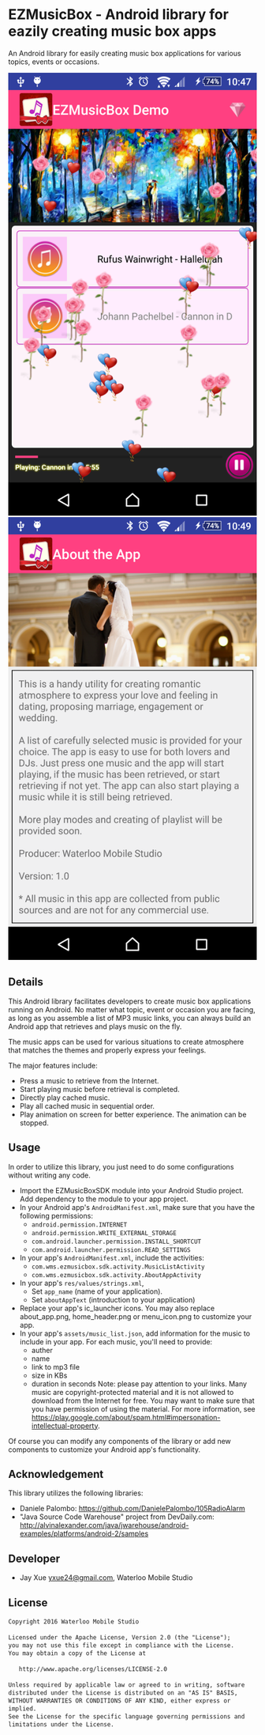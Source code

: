 # EZMusicBox - Android library for eazily creating music box apps

An Android library for easily creating music box applications for various topics, events or occasions.

![Demo Screenshot 1](https://github.com/jayxue/EZMusicBox/blob/master/EZMusicBoxSDK/src/main/res/raw/screenshot_1.png)
![Demo Screenshot 2](https://github.com/jayxue/EZMusicBox/blob/master/EZMusicBoxSDK/src/main/res/raw/screenshot_2.png)

Details
-------
This Android library facilitates developers to create music box applications running on Android. No matter what topic, event or occasion you are facing, as long as you assemble a list of MP3 music links, you can always build an Android app that retrieves and plays music on the fly.

The music apps can be used for various situations to create atmosphere that matches the themes and properly express your feelings.

The major features include:
* Press a music to retrieve from the Internet.
* Start playing music before retrieval is completed.
* Directly play cached music.
* Play all cached music in sequential order.
* Play animation on screen for better experience. The animation can be stopped.

Usage
-----

In order to utilize this library, you just need to do some configurations without writing any code.

* Import the EZMusicBoxSDK module into your Android Studio project. Add dependency to the module to your app project.
* In your Android app's ```AndroidManifest.xml```, make sure that you have the following permissions:
  * ```android.permission.INTERNET```
  * ```android.permission.WRITE_EXTERNAL_STORAGE```
  * ```com.android.launcher.permission.INSTALL_SHORTCUT```
  * ```com.android.launcher.permission.READ_SETTINGS```
* In your app's ```AndroidManifest.xml```, include the activities:
  * ```com.wms.ezmusicbox.sdk.activity.MusicListActivity```
  * ```com.wms.ezmusicbox.sdk.activity.AboutAppActivity```
* In your app's ```res/values/strings.xml```,
  * Set ```app_name``` (name of your application).
  * Set ```aboutAppText``` (introduction to your application)
* Replace your app's ic_launcher icons. You may also replace about_app.png, home_header.png or menu_icon.png to customize your app.
* In your app's ```assets/music_list.json```, add information for the music to include in your app. For each music, you'll need to provide:
  * auther
  * name
  * link to mp3 file
  * size in KBs
  * duration in seconds
Note: please pay attention to your links. Many music are copyright-protected material and it is not allowed to download from the Internet for free. You may want to make sure that you have permission of using the material.
For more information, see https://play.google.com/about/spam.html#impersonation-intellectual-property.
  
Of course you can modify any components of the library or add new components to customize your Android app's functionality.

Acknowledgement
---------------

This library utilizes the following libraries:
* Daniele Palombo: https://github.com/DanielePalombo/105RadioAlarm
* "Java Source Code Warehouse" project from DevDaily.com: http://alvinalexander.com/java/jwarehouse/android-examples/platforms/android-2/samples

Developer
---------
* Jay Xue <yxue24@gmail.com>, Waterloo Mobile Studio

License
-------

    Copyright 2016 Waterloo Mobile Studio

    Licensed under the Apache License, Version 2.0 (the "License");
    you may not use this file except in compliance with the License.
    You may obtain a copy of the License at

       http://www.apache.org/licenses/LICENSE-2.0

    Unless required by applicable law or agreed to in writing, software
    distributed under the License is distributed on an "AS IS" BASIS,
    WITHOUT WARRANTIES OR CONDITIONS OF ANY KIND, either express or implied.
    See the License for the specific language governing permissions and
    limitations under the License.


